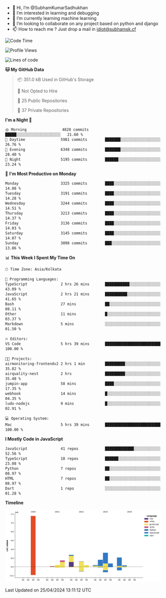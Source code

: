 - 👋 Hi, I’m @SubhamKumarSadhukhan
- 👀 I’m interested in learning and debugging
- 🌱 I’m currently learning machine learning
- 💞️ I’m looking to collaborate on any project based on python and django
- 📫 How to reach me ?
      Just drop a mail in idiot@subhamsk.cf

<!---
SubhamKumarSadhukhan/SubhamKumarSadhukhan is a ✨ special ✨ repository because its `README.md` (this file) appears on your GitHub profile.
You can click the Preview link to take a look at your changes.
--->


<!--START_SECTION:waka-->
![Code Time](http://img.shields.io/badge/Code%20Time-2%2C136%20hrs%2013%20mins-blue)

![Profile Views](http://img.shields.io/badge/Profile%20Views-0-blue)

![Lines of code](https://img.shields.io/badge/From%20Hello%20World%20I%27ve%20Written-2.6%20million%20lines%20of%20code-blue)

**🐱 My GitHub Data** 

> 📦 351.0 kB Used in GitHub's Storage 
 > 
> 🚫 Not Opted to Hire
 > 
> 📜 25 Public Repositories 
 > 
> 🔑 37 Private Repositories 
 > 
**I'm a Night 🦉** 

```text
🌞 Morning                4828 commits        █████░░░░░░░░░░░░░░░░░░░░   21.60 % 
🌆 Daytime                5981 commits        ███████░░░░░░░░░░░░░░░░░░   26.76 % 
🌃 Evening                6348 commits        ███████░░░░░░░░░░░░░░░░░░   28.40 % 
🌙 Night                  5195 commits        ██████░░░░░░░░░░░░░░░░░░░   23.24 % 
```
📅 **I'm Most Productive on Monday** 

```text
Monday                   3325 commits        ████░░░░░░░░░░░░░░░░░░░░░   14.88 % 
Tuesday                  3191 commits        ████░░░░░░░░░░░░░░░░░░░░░   14.28 % 
Wednesday                3244 commits        ████░░░░░░░░░░░░░░░░░░░░░   14.51 % 
Thursday                 3213 commits        ████░░░░░░░░░░░░░░░░░░░░░   14.37 % 
Friday                   3136 commits        ████░░░░░░░░░░░░░░░░░░░░░   14.03 % 
Saturday                 3145 commits        ████░░░░░░░░░░░░░░░░░░░░░   14.07 % 
Sunday                   3098 commits        ███░░░░░░░░░░░░░░░░░░░░░░   13.86 % 
```


📊 **This Week I Spent My Time On** 

```text
🕑︎ Time Zone: Asia/Kolkata

💬 Programming Languages: 
TypeScript               2 hrs 26 mins       ███████████░░░░░░░░░░░░░░   43.09 % 
JavaScript               2 hrs 21 mins       ██████████░░░░░░░░░░░░░░░   41.65 % 
Bash                     27 mins             ██░░░░░░░░░░░░░░░░░░░░░░░   08.11 % 
Other                    11 mins             █░░░░░░░░░░░░░░░░░░░░░░░░   03.37 % 
Markdown                 5 mins              ░░░░░░░░░░░░░░░░░░░░░░░░░   01.50 % 

🔥 Editors: 
VS Code                  5 hrs 39 mins       █████████████████████████   100.00 % 

🐱‍💻 Projects: 
airmonitoring-frontendv2 2 hrs 1 min         █████████░░░░░░░░░░░░░░░░   35.82 % 
airquality-nest          2 hrs               █████████░░░░░░░░░░░░░░░░   35.48 % 
jumpin-app               58 mins             ████░░░░░░░░░░░░░░░░░░░░░   17.35 % 
webhook                  14 mins             █░░░░░░░░░░░░░░░░░░░░░░░░   04.35 % 
ludo-nodejs              9 mins              █░░░░░░░░░░░░░░░░░░░░░░░░   02.91 % 

💻 Operating System: 
Mac                      5 hrs 39 mins       █████████████████████████   100.00 % 
```

**I Mostly Code in JavaScript** 

```text
JavaScript               41 repos            █████████████░░░░░░░░░░░░   52.56 % 
TypeScript               18 repos            ██████░░░░░░░░░░░░░░░░░░░   23.08 % 
Python                   7 repos             ██░░░░░░░░░░░░░░░░░░░░░░░   08.97 % 
HTML                     7 repos             ██░░░░░░░░░░░░░░░░░░░░░░░   08.97 % 
Dart                     1 repo              ░░░░░░░░░░░░░░░░░░░░░░░░░   01.28 % 
```



**Timeline**

![Lines of Code chart](https://raw.githubusercontent.com/SubhamKumarSadhukhan/SubhamKumarSadhukhan/main/assets/bar_graph.png)


 Last Updated on 25/04/2024 13:11:12 UTC
<!--END_SECTION:waka-->
